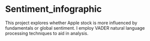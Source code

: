 # Sentiment_infographic
This project explores whether Apple stock is more influenced by fundamentals or global sentiment. I employ VADER natural language processing techniques to aid in analysis. 
